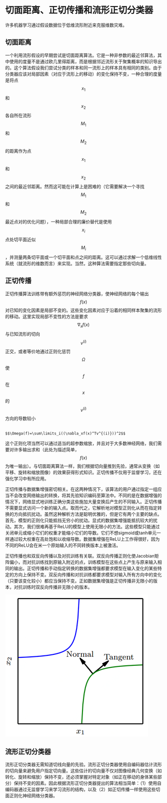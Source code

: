 # 切面距离、正切传播和流形正切分类器

许多机器学习通过假设数据位于低维流形附近来克服维数灾难。

## 切面距离

一个利用流形假设的早期尝试是切面距离算法。它是一种非参数的最近邻算法，其中使用的度量不是通过欧几里得距离，而是根据邻近流形关于聚集概率的知识导出的。这个算法假设我们尝试分类的样本和同一流形上的样本具有相同的类别。由于分类器应该对局部因素（对应于流形上的移动）的变化保持不变，一种合理的度量是将点 $$x_1$$ 和 $$x_2$$ 各自所在流形 $$M_1$$ 和 $$M_2$$ 的距离作为点 $$x_1$$ 和 $$x_2$$ 之间的最近邻距离。然而这可能在计算上是困难的（它需要解决一个寻找 $$M_1$$ 和 $$M_2$$ 最近点对的优化问题），一种局部合理的廉价替代是使用 $$x_i$$ 点处切平面近似 $$M_i$$ ，并测量两条切平面或一个切平面和点之间的距离。这可以通过求解一个低维线性系统（就流形的维数而言）来实现。当然，这种算法需要指定那些切向量。

## 正切传播

正切传播算法训练带有额外惩罚的神经网络分类器，使神经网络的每个输出 $$f(x)$$ 对已知的变化因素是局部不变的。这些变化因素对应于沿着的相同样本聚集的流形的移动。这里实现局部不变性的方法是要求 $$\nabla_xf(x)$$ 与已知流形的切向 $$v^{(i)}$$ 正交，或者等价地通过正则化惩罚 $$\Omega$$ 使 $$f$$ 在 $$x$$ 的 $$v^{(i)}$$ 方向的导数较小

                                                     $$\Omega(f)=\sum\limits_i((\nabla_xf(x)^Tv^{(i)}))^2$$ 

这个正则化项当然可以通过适当的超参数缩放，并且对于大多数神经网络，我们需要对许多输出求和（此处为描述简单， $$f(x)$$ 为唯一输出）。与切面距离算法一样，我们根据切向量推到先验，通常从变换（如平移、旋转和缩放图像）的效果获得形式知识。正切传播不仅用于监督学习，还在强化学习中有所应用。

正切传播与数据集增强密切相关。在这两种情况下，该算法的用户通过指定一组应当不会改变网络输出的转换，将其先验知识编码至算法中。不同的是在数据增强的情况下，网络显式地训练正确分类这些施加大量变换后产生的不同输入。正切传播不需要显式访问一个新的输入点。取而代之，它解析地对模型正则化从而在指定转换的方向抵抗扰动。虽然这种解析方法是聪明优雅的，但是它有两个主要的缺点。首先，模型的正则化只能抵挡无穷小的扰动。显式的数据集增强能抵抗较大的扰动。其次，我们很难再基于ReLU的模型上使用无限小的方法。这些模型只能通过关闭单元或缩小它们的权重才能缩小它们的导数。它们不想sigmoid或tanh单元一样通过较大权重在高处饱和以收缩导数。数据集增强在ReLU上工作得很好，因为不同的ReLU会在米一个原始输入的不同转换版本上被激活。

正切传播也和双反向传播以及对抗训练有关联。双反向传播正则化使Jacobian矩阵偏小，而对抗训练找到原输入附近的点，训练模型在这些点上产生与原来输入相同的输出。正切传播和手动指定转换的数据集增强都要求模型在输入变化的某些特定的方向上保持不变。双反向传播和对抗训练都要求模型对输入所有方向中的变化（只要该变化较小）都应当保持不变。正如数据集增强是正切传播非无限小的版本，对抗训练时双反向传播非无限小的版本。

![&#x6B63;&#x5207;&#x4F20;&#x64AD;&#x7B97;&#x6CD5;&#x548C;&#x6D41;&#x5F62;&#x6B63;&#x5207;&#x5206;&#x7C7B;&#x5668;&#x793A;&#x610F;&#x56FE;](../../../.gitbook/assets/timline-jie-tu-20181214150734.png)

## 流形正切分类器

流形正切分类器无需知道切线向量的先验。流形正切分类器使用自编码器估计流形的切向量来避免用户指定切向量。这些估计的切向量不仅对图像经典几何变换（如转化、旋转和缩放）保持不变，还必须掌握对特定对象（如正在移动的身体某些部分）保持不变的因素。因此根据流形正切分类器提出的算法相当简单：（1）使用自编码器通过无监督学习来学习流形的结构，以及（2）如正切传播一样使用这些切面正则化神经网络分类器。

